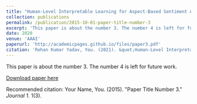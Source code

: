 ```yaml
---
title: "Human-Level Interpretable Learning for Aspect-Based Sentiment Analysis."
collection: publications
permalink: /publication/2015-10-01-paper-title-number-3
excerpt: 'This paper is about the number 3. The number 4 is left for future work.'
date: 2020
venue: 'AAAI'
paperurl: 'http://academicpages.github.io/files/paper3.pdf'
citation: 'Rohan Kumar Yadav, You. (2021). &quot;Human-Level Interpretable Learning for Aspect-Based Sentiment Analysis 3.&quot; <i>AAAI</i>. 1(3).'
---
```

This paper is about the number 3. The number 4 is left for future work.

[Download paper here](http://academicpages.github.io/files/paper3.pdf)

Recommended citation: Your Name, You. (2015). "Paper Title Number 3." <i>Journal 1</i>. 1(3).
